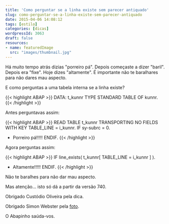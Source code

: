 ```yaml
---
title: 'Como perguntar se a linha existe sem parecer antiquado'
slug: como-perguntar-se-a-linha-existe-sem-parecer-antiquado
date: 2015-04-06 14:08:12
tags: [estilo]
categories: [dicas]
wordpressId: 3063
draft: false
resources:
- name: featuredImage
  src: "images/thumbnail.jpg"
---
```

Há muito tempo atrás dizias "porreiro pá". Depois começaste a dizer "baril". Depois era "fixe". Hoje dizes "altamente". É importante não te baralhares para não dares mau aspecto.

E como perguntas a uma tabela interna se a linha existe?

<!--more-->


{{< highlight ABAP >}}
DATA: t_kunnr TYPE STANDARD TABLE OF kunnr.
{{< /highlight >}}

Antes perguntavas assim:

{{< highlight ABAP >}}
READ TABLE t_kunnr TRANSPORTING NO FIELDS WITH KEY TABLE_LINE = i_kunnr.
IF sy-subrc = 0.
* Porreiro pá!!!!!
ENDIF.
{{< /highlight >}}

Agora perguntas assim:

{{< highlight ABAP >}}
IF line_exists( t_kunnr[ TABLE_LINE = i_kunnr ] ).
* Altamente!!!!!
ENDIF.
{{< /highlight >}}

Não te baralhes para não dar mau aspecto.

Mas atenção... isto só dá a partir da versão 740.

Obrigado Custódio Oliveira pela dica.

Obrigado Simon Webster pela [foto][1].

O Abapinho saúda-vos.

   [1]: https://www.flickr.com/photos/12495774@N02/8395825574
